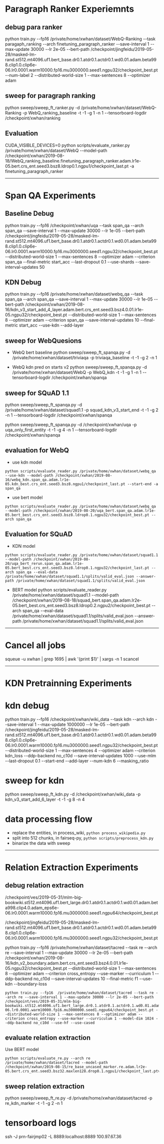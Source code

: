 # Paragraph Ranker Experiemnts
## debug para ranker
python train.py --fp16  /private/home/xwhan/dataset/WebQ-Ranking --task paragaph_ranking --arch finetuning_paragraph_ranker --save-interval 1 --max-update 30000 --lr 2e-05 --bert-path /checkpoint/jingfeidu/2019-05-28/masked-lm-rand.st512.mt4096.uf1.bert_base.dr0.1.atdr0.1.actdr0.1.wd0.01.adam.beta998.clip1.0.clip6e-06.lr0.0001.warm10000.fp16.mu3000000.seed1.ngpu32/checkpoint_best.pt --num-label 2 --distributed-world-size 1 --max-sentences 8 --optimizer adam 
## sweep for paragraph ranking
python sweep/sweep_ft_ranker.py -d /private/home/xwhan/dataset/WebQ-Ranking -p WebQ_ranking_baseline -t -1 -g 1 -n 1 --tensorboard-logdir /checkpoint/xwhan/ranking 
## Evaluation 
CUDA_VISIBLE_DEVICES=0 python scripts/evaluate_ranker.py /private/home/xwhan/dataset/WebQ --model-path /checkpoint/xwhan/2019-08-18/WebQ_ranking_baseline.finetuning_paragraph_ranker.adam.lr1e-05.bert.crs_ent.seed3.bsz8.ldrop0.1.ngpu1/checkpoint_last.pt -a finetuning_paragraph_ranker

------------------------------------

# Span QA Experiments
## Baseline Debug
python train.py --fp16 /checkpoint/xwhan/uqa --task span_qa --arch span_qa --save-interval 1 --max-update 30000 --lr 1e-05 --bert-path /checkpoint/jingfeidu/2019-05-28/masked-lm-rand.st512.mt4096.uf1.bert_base.dr0.1.atdr0.1.actdr0.1.wd0.01.adam.beta998.clip1.0.clip6e-06.lr0.0001.warm10000.fp16.mu3000000.seed1.ngpu32/checkpoint_best.pt --distributed-world-size 1 --max-sentences 8 --optimizer adam --criterion span_qa --final-metric start_acc --last-dropout 0.1 --use-shards --save-interval-updates 50 
## KDN Debug
python train.py --fp16 /private/home/xwhan/dataset/webq_qa --task span_qa --arch span_qa --save-interval 1 --max-update 30000 --lr 1e-05 --bert-path /checkpoint/xwhan/2019-08-16/kdn_v3_start_add_4_layer.adam.bert.crs_ent.seed3.bsz4.0.01.lr1e-05.ngpu32/checkpoint_best.pt --distributed-world-size 1 --max-sentences 8 --optimizer adam --criterion span_qa --save-interval-updates 10 --final-metric start_acc --use-kdn --add-layer


## sweep for WebQuesions
* WebQ bert baseline
python sweep/sweep_ft_spanqa.py -d /private/home/xwhan/dataset/triviaqa -p triviaqa_baseline -t -1 -g 2 -n 1

* WebQ kdn pred on starts v2
python sweep/sweep_ft_spanqa.py -d /private/home/xwhan/dataset/WebQ -p WebQ_kdn -t -1 -g 1 -n 1 --tensorboard-logdir /checkpoint/xwhan/spanqa



## sweep for SQuAD 1.1 
python sweep/sweep_ft_spanqa.py -d /private/home/xwhan/dataset/squad1.1 -p squad_kdn_v3_start_end -t -1 -g 2 -n 1 --tensorboard-logdir /checkpoint/xwhan/spanqa

python sweep/sweep_ft_spanqa.py -d /checkpoint/xwhan/uqa -p uqa_only_first_entity -t -1 -g 4 -n 1 --tensorboard-logdir /checkpoint/xwhan/spanqa

## evaluation for WebQ
* use kdn model 
```
python scripts/evaluate_reader.py /private/home/xwhan/dataset/webq_qa --use-kdn --model-path /checkpoint/xwhan/2019-08-16/webq_kdn.span_qa.adam.lr1e-05.kdn_best.crs_ent.seed3.bsz8.ngpu1/checkpoint_last.pt --start-end -a span_qa
```
* use bert model
```
python scripts/evaluate_reader.py /private/home/xwhan/dataset/webq_qa --model-path /checkpoint/xwhan/2019-08-20/uqa_bert.span_qa.adam.lr1e-05.bert_best.crs_ent.seed3.bsz8.ldrop0.1.ngpu32/checkpoint_best.pt --arch span_qa 
```

## Evaluation for SQuAD
* KDN model
```
python scripts/evaluate_reader.py /private/home/xwhan/dataset/squad1.1 --model-path /checkpoint/xwhan/2019-08-20/uqa_bert_rerun.span_qa.adam.lr1e-05.bert_best.crs_ent.seed3.bsz8.ldrop0.1.ngpu32/checkpoint_last.pt --arch span_qa --eval-data /private/home/xwhan/dataset/squad1.1/splits/valid_eval.json --answer-path /private/home/xwhan/dataset/squad1.1/splits/valid_eval.json
```
* BERT model
python scripts/evaluate_reader.py /private/home/xwhan/dataset/squad1.1 --model-path /checkpoint/xwhan/2019-08-18/squad_bert.span_qa.adam.lr2e-05.bert_best.crs_ent.seed3.bsz8.ldrop0.2.ngpu2/checkpoint_best.pt --arch span_qa --eval-data /private/home/xwhan/dataset/squad1.1/splits/valid_eval.json --answer-path /private/home/xwhan/dataset/squad1.1/splits/valid_eval.json

------------------------------------

# Cancel all jobs
squeue -u xwhan | grep 1695 | awk '{print $1}' | xargs -n 1 scancel

------------------------------------
# KDN Pretrainning Experiments
# kdn debug
python train.py --fp16 /checkpoint/xwhan/wiki_data --task kdn --arch kdn --save-interval 1 --max-update 1000000 --lr 1e-05 --bert-path /checkpoint/jingfeidu/2019-05-28/masked-lm-rand.st512.mt4096.uf1.bert_base.dr0.1.atdr0.1.actdr0.1.wd0.01.adam.beta998.clip1.0.clip6e-06.lr0.0001.warm10000.fp16.mu3000000.seed1.ngpu32/checkpoint_best.pt --distributed-world-size 1 --max-sentences 4 --optimizer adam --criterion kdn_loss --ddp-backend no_c10d --save-interval-updates 1000 --use-mlm --last-dropout 0.1 --start-end --add-layer --num-kdn 6 --masking_ratio
# sweep for kdn
python sweep/sweep_ft_kdn.py -d /checkpoint/xwhan/wiki_data -p kdn_v3_start_add_6_layer -t -1 -g 8 -n 4

# data processing flow
* replace the entities, in process_wiki, `python process_wikipedia.py`
* split into 512 chunks, in fairseq-py, `python scripts/preprocess_kdn.py`
* binarize the data with sweep

------------------------------------
# Relation Extraction Experiments

## debug relation extraction
/checkpoint/ves/2019-05-31/mlm-big-bookwiki.st512.mt4096.uf1.bert_large.dr0.1.atdr0.1.actdr0.1.wd0.01.adam.beta998.clip4.0.adam_eps6e-06.lr0.0001.warm10000.fp16.mu3000000.seed1.ngpu64/checkpoint_best.pt

/checkpoint/jingfeidu/2019-05-28/masked-lm-rand.st512.mt4096.uf1.bert_base.dr0.1.atdr0.1.actdr0.1.wd0.01.adam.beta998.clip1.0.clip6e-06.lr0.0001.warm10000.fp16.mu3000000.seed1.ngpu32/checkpoint_best.pt

python train.py --fp16  /private/home/xwhan/dataset/tacred --task re --arch re --save-interval 1 --max-update 30000 --lr 2e-05 --bert-path /checkpoint/xwhan/2019-08-16/kdn_v2_boundary.adam.bert.crs_ent.seed3.bsz4.0.01.lr1e-05.ngpu32/checkpoint_best.pt --distributed-world-size 1 --max-sentences 8 --optimizer adam --criterion cross_entropy --use-marker --curriculum 1 --ddp-backend no_c10d --save-interval-updates 10 --final-metric f1 --use-kdn --boundary-loss

```use
python train.py --fp16  /private/home/xwhan/dataset/tacred --task re --arch re --save-interval 1 --max-update 30000 --lr 2e-05 --bert-path /checkpoint/ves/2019-05-31/mlm-big-bookwiki.st512.mt4096.uf1.bert_large.dr0.1.atdr0.1.actdr0.1.wd0.01.adam.beta998.clip4.0.adam_eps6e-06.lr0.0001.warm10000.fp16.mu3000000.seed1.ngpu64/checkpoint_best.pt --distributed-world-size 1 --max-sentences 8 --optimizer adam --criterion cross_entropy --use-marker --curriculum 1 --model-dim 1024 --ddp-backend no_c10d --use-hf --use-cased
```

## evaluate relation extraction
Use BERT model
```
python scripts/evaluate_re.py --arch re /private/home/xwhan/dataset/tacred --model-path /checkpoint/xwhan/2019-08-15/re_base_uncased_marker.re.adam.lr2e-05.bert.crs_ent.seed3.bsz32.maxlen128.drop0.1.ngpu1/checkpoint_last.ptvxa
```

## sweep relation extraction
python sweep/sweep_ft_re.py -d /private/home/xwhan/dataset/tacred -p re_kdn_marker -t -1 -g 2 -n 1 

# tensorboard logs
ssh -J prn-fairjmp02 -L 8889:localhost:8889 100.97.67.36


